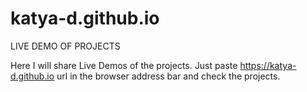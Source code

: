 # katya-d.github.io
LIVE DEMO OF PROJECTS

Here I will share Live Demos of the projects. Just paste https://katya-d.github.io url in the browser address bar and check the projects.

